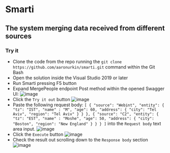 # Smarti
## The system merging data received from different sources

### Try it
- Clone the code from the repo running the `git clone https://github.com/aaronurkin/smarti.git` command within the Git Bash
- Open the solution inside the Visual Studio 2019 or later
- Run Smarti pressing F5 button
- Expand MergePeople endpoint Post method within the opened Swagger UI:
![image](https://user-images.githubusercontent.com/36369007/190679947-19d73072-9239-40b6-af6a-84802724f755.png)
- Click the `Try it out` button
![image](https://user-images.githubusercontent.com/36369007/190680509-7c0c25a0-e9f4-48ca-b57c-2a7ae8f643df.png)
- Paste the following request body:
`
[
    {
        "source": "Webint",
        "entity": {
            "tz": "IST",
            "name" : "M",
            "age": 60,
            "address": {
                "city": "Tel Aviv",
                "region": "Tel Aviv"
            }
        }
    },
    {
        "source": "C2",
        "entity": {
            "tz": "EST",
            "name" : "Moshe",
            "age": 50,
            "address": {
                "city": "Boston",
                "region": "New England"
            }
        }
    }
]
`
into the `Request body` text area input.
![image](https://user-images.githubusercontent.com/36369007/190681469-c81a2025-9d00-47ef-9282-3673e145491d.png)
- Click the `Execute` button
![image](https://user-images.githubusercontent.com/36369007/190681905-aa4c4fa3-e0a9-4fa7-9eda-30d8a7581e7a.png)
- Check the result out scrolling down to the `Response body` section
![image](https://user-images.githubusercontent.com/36369007/190682260-b399c37a-b529-421f-86ef-fea9b43e3917.png)
